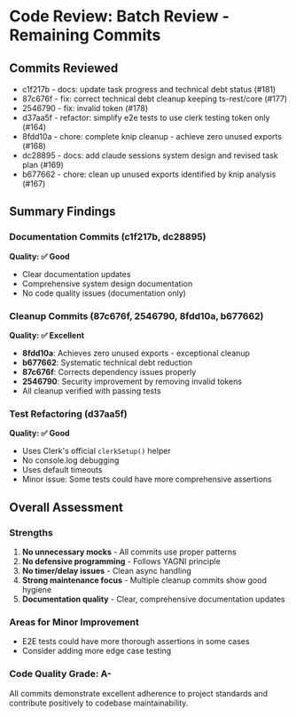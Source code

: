 # Code Review: Batch Review - Remaining Commits

## Commits Reviewed
- c1f217b - docs: update task progress and technical debt status (#181)
- 87c676f - fix: correct technical debt cleanup keeping ts-rest/core (#177)
- 2546790 - fix: invalid token (#178)
- d37aa5f - refactor: simplify e2e tests to use clerk testing token only (#164)
- 8fdd10a - chore: complete knip cleanup - achieve zero unused exports (#168)
- dc28895 - docs: add claude sessions system design and revised task plan (#169)
- b677662 - chore: clean up unused exports identified by knip analysis (#167)

## Summary Findings

### Documentation Commits (c1f217b, dc28895)
**Quality: ✅ Good**
- Clear documentation updates
- Comprehensive system design documentation
- No code quality issues (documentation only)

### Cleanup Commits (87c676f, 2546790, 8fdd10a, b677662)
**Quality: ✅ Excellent**
- **8fdd10a**: Achieves zero unused exports - exceptional cleanup
- **b677662**: Systematic technical debt reduction
- **87c676f**: Corrects dependency issues properly
- **2546790**: Security improvement by removing invalid tokens
- All cleanup verified with passing tests

### Test Refactoring (d37aa5f)
**Quality: ✅ Good**
- Uses Clerk's official `clerkSetup()` helper
- No console.log debugging
- Uses default timeouts
- Minor issue: Some tests could have more comprehensive assertions

## Overall Assessment

### Strengths
1. **No unnecessary mocks** - All commits use proper patterns
2. **No defensive programming** - Follows YAGNI principle
3. **No timer/delay issues** - Clean async handling
4. **Strong maintenance focus** - Multiple cleanup commits show good hygiene
5. **Documentation quality** - Clear, comprehensive documentation updates

### Areas for Minor Improvement
- E2E tests could have more thorough assertions in some cases
- Consider adding more edge case testing

### Code Quality Grade: A-
All commits demonstrate excellent adherence to project standards and contribute positively to codebase maintainability.